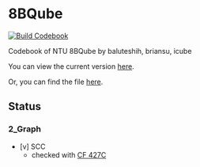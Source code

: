 # 8BQube
[![Build Codebook](https://github.com/brianbbsu/8BQube/actions/workflows/build-codebook.yml/badge.svg?branch=master)](https://github.com/brianbbsu/8BQube/actions/workflows/build-codebook.yml)

Codebook of NTU 8BQube by baluteshih, briansu, icube

You can view the current version [here](https://pdf.8bqube.ac/).

Or, you can find the file [here](https://github.com/brianbbsu/BBQube/blob/codebook/codebook.pdf).

## Status

### 2_Graph

- [v] SCC
    - checked with [CF 427C](https://codeforces.com/problemset/problem/427/C)